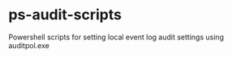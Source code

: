 # ps-audit-scripts
Powershell scripts for setting local event log audit settings using auditpol.exe
